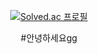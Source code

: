 <div align="center"
Welcome 👋 

</div>

[![Solved.ac
프로필](http://mazassumnida.wtf/api/v2/generate_badge?boj=choi_mung)](https://solved.ac/choi_mung)


#안녕하세요gg
